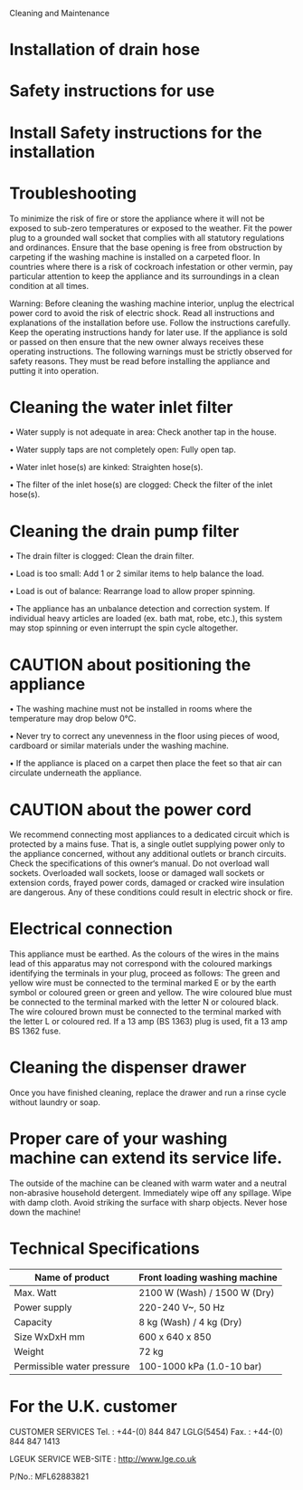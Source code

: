 
CIeaning and Maintenance

# Installation of drain hose

# Safety instructions for use

# Install Safety instructions for the installation

# Troubleshooting

To minimize the risk of fire or store the appliance where it will not be exposed to sub-zero temperatures or exposed to the weather. Fit the power plug to a grounded wall socket that complies with all statutory regulations and ordinances. Ensure that the base opening is free from obstruction by carpeting if the washing machine is installed on a carpeted floor. In countries where there is a risk of cockroach infestation or other vermin, pay particular attention to keep the appliance and its surroundings in a clean condition at all times.

Warning: Before cleaning the washing machine interior, unplug the electrical power cord to avoid the risk of electric shock. Read all instructions and explanations of the installation before use. Follow the instructions carefully. Keep the operating instructions handy for later use. If the appliance is sold or passed on then ensure that the new owner always receives these operating instructions. The following warnings must be strictly observed for safety reasons. They must be read before installing the appliance and putting it into operation.

# Cleaning the water inlet filter

• Water supply is not adequate in area: Check another tap in the house.

• Water supply taps are not completely open: Fully open tap.

• Water inlet hose(s) are kinked: Straighten hose(s).

• The filter of the inlet hose(s) are clogged: Check the filter of the inlet hose(s).

# Cleaning the drain pump filter

• The drain filter is clogged: Clean the drain filter.

• Load is too small: Add 1 or 2 similar items to help balance the load.

• Load is out of balance: Rearrange load to allow proper spinning.

• The appliance has an unbalance detection and correction system. If individual heavy articles are loaded (ex. bath mat, robe, etc.), this system may stop spinning or even interrupt the spin cycle altogether.

# CAUTION about positioning the appliance

• The washing machine must not be installed in rooms where the temperature may drop below 0°C.

• Never try to correct any unevenness in the floor using pieces of wood, cardboard or similar materials under the washing machine.

• If the appliance is placed on a carpet then place the feet so that air can circulate underneath the appliance.

# CAUTION about the power cord

We recommend connecting most appliances to a dedicated circuit which is protected by a mains fuse. That is, a single outlet supplying power only to the appliance concerned, without any additional outlets or branch circuits. Check the specifications of this owner‘s manual. Do not overload wall sockets. Overloaded wall sockets, loose or damaged wall sockets or extension cords, frayed power cords, damaged or cracked wire insulation are dangerous. Any of these conditions could result in electric shock or fire.

# Electrical connection

This appliance must be earthed. As the colours of the wires in the mains lead of this apparatus may not correspond with the coloured markings identifying the terminals in your plug, proceed as follows: The green and yellow wire must be connected to the terminal marked E or by the earth symbol or coloured green or green and yellow. The wire coloured blue must be connected to the terminal marked with the letter N or coloured black. The wire coloured brown must be connected to the terminal marked with the letter L or coloured red. If a 13 amp (BS 1363) plug is used, fit a 13 amp BS 1362 fuse.

# Cleaning the dispenser drawer

Once you have finished cleaning, replace the drawer and run a rinse cycle without laundry or soap.

# Proper care of your washing machine can extend its service life.

The outside of the machine can be cleaned with warm water and a neutral non-abrasive household detergent. Immediately wipe off any spillage. Wipe with damp cloth. Avoid striking the surface with sharp objects. Never hose down the machine!

# Technical Specifications

| Name of product            | Front loading washing machine |
| -------------------------- | ----------------------------- |
| Max. Watt                  | 2100 W (Wash) / 1500 W (Dry)  |
| Power supply               | 220-240 V\~, 50 Hz            |
| Capacity                   | 8 kg (Wash) / 4 kg (Dry)      |
| Size WxDxH mm              | 600 x 640 x 850               |
| Weight                     | 72 kg                         |
| Permissible water pressure | 100-1000 kPa (1.0-10 bar)     |

# For the U.K. customer

CUSTOMER SERVICES Tel. : +44-(0) 844 847 LGLG(5454) Fax. : +44-(0) 844 847 1413

LGEUK SERVICE WEB-SITE : http://www.lge.co.uk


P/No.: MFL62883821
